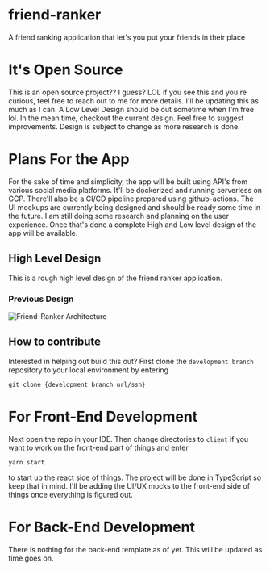 # friend-ranker
A friend ranking application that let's you put your friends in their place 

# It's Open Source
This is an open source project?? I guess? LOL if you see this and you're curious, feel free to reach out to me for more details. 
I'll be updating this as much as I can. A Low Level Design should be out sometime when I'm free lol. In the mean time, checkout the current design. 
Feel free to suggest improvements. Design is subject to change as more research is done.

# Plans For the App
For the sake of time and simplicity, the app will be built using API's from various social media platforms. It'll be dockerized and running serverless on  GCP. There'll also be a CI/CD pipeline prepared using github-actions.
The UI mockups are currently being designed and should be ready some time in the future. I am still doing some research and planning on the user experience. Once that's done a complete High and Low level design of the app will be available.

## High Level Design
This is a rough high level design of the friend ranker application.
### Previous Design 
![Friend-Ranker Architecture](https://user-images.githubusercontent.com/61554248/141692748-f48877ed-b6a6-49ad-867d-7b77549b4b7d.png)


## How to contribute
Interested in helping out build this out? 
First clone the `development branch` repository to your local environment  by entering 

`git clone {development branch url/ssh} `

# For Front-End Development
Next open the repo in your IDE. Then change directories to `client` if you want to work on the front-end part of things and enter 

`yarn start`

to start up the react side of things. The project will be done in TypeScript so keep that in mind. I'll be adding the UI/UX mocks to the front-end side of things once everything is figured out.

# For Back-End Development
There is nothing for the back-end template as of yet. This will be updated as time goes on.
